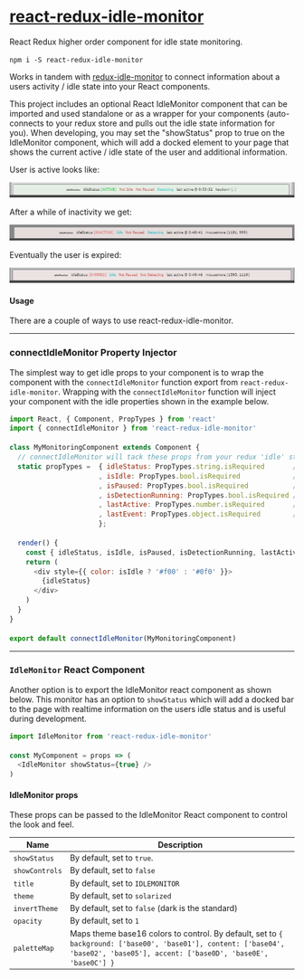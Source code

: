 # [react-redux-idle-monitor](https://npmjs.com/packages/react-redux-idle-monitor)

React Redux higher order component for idle state monitoring.

`npm i -S react-redux-idle-monitor`

Works in tandem with [redux-idle-monitor](https://npmjs.com/packages/redux-idle-monitor) to connect information about a users activity / idle state into your React components.


This project includes an optional React IdleMonitor component that can be imported and used standalone or as a wrapper for your components (auto-connects to your redux store and pulls out the idle state information for you).  When developing, you may set the "showStatus" prop to true on the IdleMonitor component, which will add a docked element to your page that shows the current active / idle state of the user and additional information.

User is active looks like:

![active idle status](/src/public/assets/active.png)


After a while of inactivity we get:

![inactive idle status](/src/public/assets/inactive.png)


Eventually the user is expired:

![expired idle status](/src/public/assets/expired.png)


#### Usage


There are a couple of ways to use react-redux-idle-monitor.


___


### connectIdleMonitor Property Injector


The simplest way to get idle props to your component is to wrap the component with the `connectIdleMonitor` function export from `react-redux-idle-monitor`.  Wrapping with the `connectIdleMonitor` function will inject your component with the idle properties shown in the example below.

```js
import React, { Component, PropTypes } from 'react'
import { connectIdleMonitor } from 'react-redux-idle-monitor'

class MyMonitoringComponent extends Component {
  // connectIdleMonitor will tack these props from your redux 'idle' state
  static propTypes =  { idleStatus: PropTypes.string.isRequired       // 'ACTIVE' if user is active or one of your other configured idle states.
                      , isIdle: PropTypes.bool.isRequired             // false if user is active or idle if user is in one of your idle states.
                      , isPaused: PropTypes.bool.isRequired           // true if idle detection has been paused.
                      , isDetectionRunning: PropTypes.bool.isRequired // true if redux idle middleware is currently monitoring user mouse / keyboard activity.
                      , lastActive: PropTypes.number.isRequired       // the last time that the user was active (when detection is running).
                      , lastEvent: PropTypes.object.isRequired        // the last mouse event coordinates that were triggered (when detection is running).
                      };

  render() {
    const { idleStatus, isIdle, isPaused, isDetectionRunning, lastActive, lastEvent } = this.props
    return (
      <div style={{ color: isIdle ? '#f00' : '#0f0' }}>
        {idleStatus}
      </div>
    )
  }
}

export default connectIdleMonitor(MyMonitoringComponent)
```

___


### `IdleMonitor` React Component


Another option is to export the IdleMonitor react component as shown below. This monitor has an option to `showStatus` which will add a docked bar to the page with realtime information on the users idle status and is useful during development.

```js
import IdleMonitor from 'react-redux-idle-monitor'

const MyComponent = props => (
  <IdleMonitor showStatus={true} />
)
```


#### IdleMonitor props

These props can be passed to the IdleMonitor React component to control the look and feel.

Name            | Description
-------------   | -------------
`showStatus`    | By default, set to `true`.
`showControls`  | By default, set to `false`
`title`         | By default, set to `IDLEMONITOR`
`theme`         | By default, set to `solarized`
`invertTheme`   | By default, set to `false` (dark is the standard)
`opacity`       | By default, set to `1`
`paletteMap`    | Maps theme base16 colors to control. By default, set to `{ background: ['base00', 'base01'], content: ['base04', 'base02', 'base05'], accent: ['base0D', 'base0E', 'base0C'] }`
